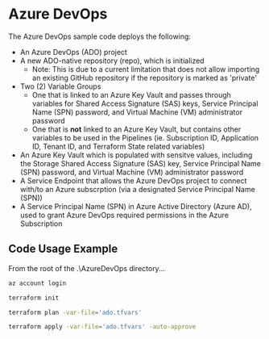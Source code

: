 # Azure DevOps

The Azure DevOps sample code deploys the following:

- An Azure DevOps (ADO) project
- A new ADO-native repository (repo), which is initialized
  - Note: This is due to a current limitation that does not allow importing an existing GitHub repository if the repository is marked as 'private'
- Two (2) Variable Groups
  - One that is linked to an Azure Key Vault and passes through variables for Shared Access Signature (SAS) keys, Service Principal Name (SPN) password, and Virtual Machine (VM) administrator password
  - One that is **not** linked to an Azure Key Vault, but contains other variables to be used in the Pipelines (ie. Subscription ID, Application ID, Tenant ID, and Terraform State related variables)
- An Azure Key Vault which is populated with sensitve values, including the Storage Shared Access Signature (SAS) key, Service Principal Name (SPN) password, and Virtual Machine (VM) administrator password
- A Service Endpoint that allows the Azure DevOps project to connect with/to an Azure subscrption (via a designated Service Principal Name (SPN))
- A Service Principal Name (SPN) in Azure Active Directory (Azure AD), used to grant Azure DevOps required permissions in the Azure Subscription

## **Code Usage Example**

From the root of the .\AzureDevOps directory...

```bash
az account login

terraform init

terraform plan -var-file='ado.tfvars'

terraform apply -var-file='ado.tfvars' -auto-approve
```
